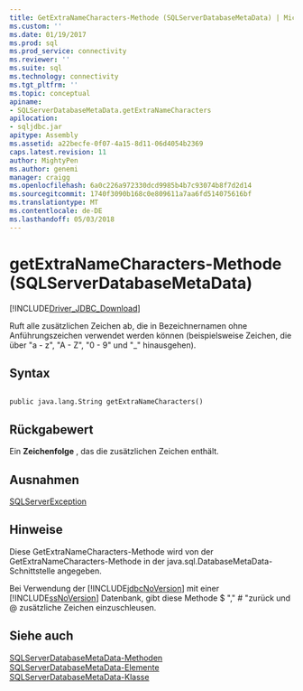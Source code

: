 ```yaml
---
title: GetExtraNameCharacters-Methode (SQLServerDatabaseMetaData) | Microsoft Docs
ms.custom: ''
ms.date: 01/19/2017
ms.prod: sql
ms.prod_service: connectivity
ms.reviewer: ''
ms.suite: sql
ms.technology: connectivity
ms.tgt_pltfrm: ''
ms.topic: conceptual
apiname:
- SQLServerDatabaseMetaData.getExtraNameCharacters
apilocation:
- sqljdbc.jar
apitype: Assembly
ms.assetid: a22becfe-0f07-4a15-8d11-06d4054b2369
caps.latest.revision: 11
author: MightyPen
ms.author: genemi
manager: craigg
ms.openlocfilehash: 6a0c226a972330dcd9985b4b7c93074b8f7d2d14
ms.sourcegitcommit: 1740f3090b168c0e809611a7aa6fd514075616bf
ms.translationtype: MT
ms.contentlocale: de-DE
ms.lasthandoff: 05/03/2018
---
```

# <a name="getextranamecharacters-method-sqlserverdatabasemetadata"></a>getExtraNameCharacters-Methode (SQLServerDatabaseMetaData)
[!INCLUDE[Driver_JDBC_Download](../../../includes/driver_jdbc_download.md)]

  Ruft alle zusätzlichen Zeichen ab, die in Bezeichnernamen ohne Anführungszeichen verwendet werden können (beispielsweise Zeichen, die über "a - z", "A - Z", "0 - 9" und "_" hinausgehen).  
  
## <a name="syntax"></a>Syntax  
  
```  
  
public java.lang.String getExtraNameCharacters()  
```  
  
## <a name="return-value"></a>Rückgabewert  
 Ein **Zeichenfolge** , das die zusätzlichen Zeichen enthält.  
  
## <a name="exceptions"></a>Ausnahmen  
 [SQLServerException](../../../connect/jdbc/reference/sqlserverexception-class.md)  
  
## <a name="remarks"></a>Hinweise  
 Diese GetExtraNameCharacters-Methode wird von der GetExtraNameCharacters-Methode in der java.sql.DatabaseMetaData-Schnittstelle angegeben.  
  
 Bei Verwendung der [!INCLUDE[jdbcNoVersion](../../../includes/jdbcnoversion_md.md)] mit einer [!INCLUDE[ssNoVersion](../../../includes/ssnoversion_md.md)] Datenbank, gibt diese Methode $ "," # "zurück und @ zusätzliche Zeichen einzuschleusen.  
  
## <a name="see-also"></a>Siehe auch  
 [SQLServerDatabaseMetaData-Methoden](../../../connect/jdbc/reference/sqlserverdatabasemetadata-methods.md)   
 [SQLServerDatabaseMetaData-Elemente](../../../connect/jdbc/reference/sqlserverdatabasemetadata-members.md)   
 [SQLServerDatabaseMetaData-Klasse](../../../connect/jdbc/reference/sqlserverdatabasemetadata-class.md)  
  
  
